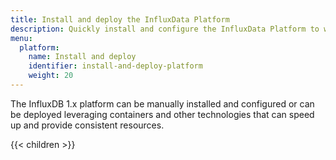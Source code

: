 ```yaml
---
title: Install and deploy the InfluxData Platform
description: Quickly install and configure the InfluxData Platform to work with time series data
menu:
  platform:
    name: Install and deploy
    identifier: install-and-deploy-platform
    weight: 20
---
```


The InfluxDB 1.x platform can be manually installed and configured or
can be deployed leveraging containers and other technologies that can speed up
and provide consistent resources.

{{< children >}}
